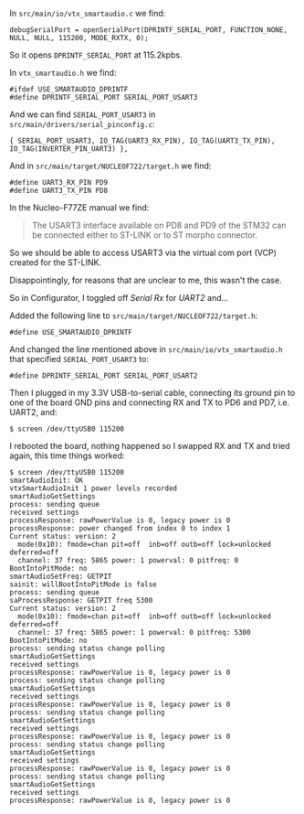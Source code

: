 In `src/main/io/vtx_smartaudio.c` we find:

    debugSerialPort = openSerialPort(DPRINTF_SERIAL_PORT, FUNCTION_NONE, NULL, NULL, 115200, MODE_RXTX, 0);

So it opens `DPRINTF_SERIAL_PORT` at 115.2kpbs.

In `vtx_smartaudio.h` we find:

    #ifdef USE_SMARTAUDIO_DPRINTF
    #define DPRINTF_SERIAL_PORT SERIAL_PORT_USART3

And we can find `SERIAL_PORT_USART3` in `src/main/drivers/serial_pinconfig.c`:

    { SERIAL_PORT_USART3, IO_TAG(UART3_RX_PIN), IO_TAG(UART3_TX_PIN), IO_TAG(INVERTER_PIN_UART3) },

And in `src/main/target/NUCLEOF722/target.h` we find:

    #define UART3_RX_PIN PD9
    #define UART3_TX_PIN PD8

In the Nucleo-F77ZE manual we find:

> The USART3 interface available on PD8 and PD9 of the STM32 can be connected either to ST-LINK or to ST morpho connector.

So we should be able to access USART3 via the virtual com port (VCP) created for the ST-LINK.

Disappointingly, for reasons that are unclear to me, this wasn't the case.

So in Configurator, I toggled off _Serial Rx_ for _UART2_ and...

Added the following line to `src/main/target/NUCLEOF722/target.h`:

    #define USE_SMARTAUDIO_DPRINTF

And changed the line mentioned above in `src/main/io/vtx_smartaudio.h` that specified `SERIAL_PORT_USART3` to:

    #define DPRINTF_SERIAL_PORT SERIAL_PORT_USART2

Then I plugged in my 3.3V USB-to-serial cable, connecting its ground pin to one of the board GND pins and connecting RX and TX to PD6 and PD7, i.e. UART2, and:

    $ screen /dev/ttyUSB0 115200

I rebooted the board, nothing happened so I swapped RX and TX and tried again, this time things worked:

    $ screen /dev/ttyUSB0 115200
    smartAudioInit: OK
    vtxSmartAudioInit 1 power levels recorded
    smartAudioGetSettings
    process: sending queue
    received settings
    processResponse: rawPowerValue is 0, legacy power is 0
    processResponse: power changed from index 0 to index 1
    Current status: version: 2
      mode(0x10): fmode=chan pit=off  inb=off outb=off lock=unlocked deferred=off
      channel: 37 freq: 5865 power: 1 powerval: 0 pitfreq: 0 BootIntoPitMode: no 
    smartAudioSetFreq: GETPIT
    sainit: willBootIntoPitMode is false
    process: sending queue
    saProcessResponse: GETPIT freq 5300
    Current status: version: 2
      mode(0x10): fmode=chan pit=off  inb=off outb=off lock=unlocked deferred=off
      channel: 37 freq: 5865 power: 1 powerval: 0 pitfreq: 5300 BootIntoPitMode: no 
    process: sending status change polling
    smartAudioGetSettings
    received settings
    processResponse: rawPowerValue is 0, legacy power is 0
    process: sending status change polling
    smartAudioGetSettings
    received settings
    processResponse: rawPowerValue is 0, legacy power is 0
    process: sending status change polling
    smartAudioGetSettings
    received settings
    processResponse: rawPowerValue is 0, legacy power is 0
    process: sending status change polling
    smartAudioGetSettings
    received settings
    processResponse: rawPowerValue is 0, legacy power is 0
    process: sending status change polling
    smartAudioGetSettings
    received settings
    processResponse: rawPowerValue is 0, legacy power is 0

